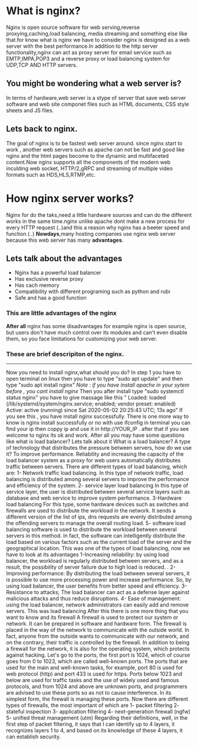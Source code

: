 
# What is nginx?
Nginx is open source software for 
web serving,reverse proxying,caching,load balancing, media streaming and something else like that.for know what is nginx we have to consider nginx is designed as a web server with the best performance.In addition to the http server functionality,nginx can act as proxy server for email service such as EMTP,IMPA,POP3 and a reverse proxy or load balancing system for UDP,TCP AND HTTP servers.
## You might be wondering what a web server is?
In terms of hardware,web server is a stype of server that save web server software and web site componet files such as HTML documents, CSS style sheets and JS files.


## Lets back to nginx.
The goal of nginx is to be fastest web server around. since nginx start to work , another web servers such as apache can not be fast and good like nginx and the html pages become to the dynamic and multifaceted content.Now nginx supports all the components of the modern web inculding web socket, HTTP/2,gRPC and streaming of multiple video formats such as HDS,HLS,RTMP,etc.

# How nginx server works?
Nginx for do the taks,need a little hardware sources and can do the different works in the same time.nginx unlike apache dont make a new process for every HTTP request (..)and this a reason why nginx has a beeter speed and function.(..)
**Nowdays**,many hosting companies use nginx web server because this web server has many **advantages**.
## Lets talk about the advantages
* Nginx has a powerful load balancer
* Has exclusive reverse proxy
* Has cach memory
* Compatibility with different programing such as python and rubi
* Safe and has a good function 
### This are little advantages of the nginx  
 **After all** nginx has some disadvantages for example nginx is open source, but users don't have much control over its modules and can't even disable them, so you face limitations for customizing your web server.
### These are brief descripiton of the nginx.
---
Now you need to install nginx,what should you do?
In step 1 you have to open terminal on linux then you have to type "sudo apt update" and then type "sudo apt install nginx"
*Note : if you have install apache in your sytem before , you cant install nginx*
Then you after install type "sudo systemctl status nginx" you have to give massage like this "
     Loaded: loaded (/lib/systemd/system/nginx.service; enabled; vendor preset: enabled)
     Active: active (running) since Sat 2020-05-02 20:25:43 UTC; 13s ago"
 If you see this , you have install nginx successfully. There is one more way to know is nginx install successfully or no 
 with use  ifconfig in terminal you can find your ip then coppy ip and use it in  http://YOUR_IP . after that if you see welcome to nginx its ok and work.
 After all you may have some questions like what is load balancer?
 Lets talk about it
 What is a load balancer? A type of technology that distributes the pressure between servers, how do we use it? To improve performance. Reliability and increasing the capacity of the load balancer system as a proxy for web users automatically distributes traffic between servers. There are different types of load balancing, which are: 1- Network traffic load balancing. In this type of network traffic, load balancing is distributed among several servers to improve the performance and efficiency of the system. 2- service layer load balancing In this type of service layer, the user is distributed between several service layers such as database and web service to improve system performance. 3-Hardware load balancing For this type, some hardware devices such as switches and firewalls are used to distribute the workload in the network. It sends a different version of the list of ips, dns requests are evenly distributed among the offending servers to manage the overall routing load. 5- software load balancing software is used to distribute the workload between several servers in this method. In fact, the software can intelligently distribute the load based on various factors such as the current load of the server and the geographical location.
This was one of the types of load balancing, now we have to look at its advantages 1-Increasing reliability: by using load balancer, the workload is regularly distributed between servers, and as a result, the possibility of server failure due to high load is reduced. . 2- Improving performance: By distributing the load between several servers, it is possible to use more processing power and increase performance. So, by using load balancer, the user benefits from better speed and efficiency. 3- Resistance to attacks; The load balancer can act as a defense layer against malicious attacks and thus reduce disruptions. 4- Ease of management: using the load balancer, network administrators can easily add and remove servers. This was load balancing
After this there is one more thing that you want to know and its firewall
A firewall is used to protect our system or network. It can be prepared in software and hardware form. The firewall is placed in the way of the network to communicate with the outside world. In fact, anyone from the outside wants to communicate with our network, and on the contrary, their traffic is controlled by the firewall. In addition to being a firewall for the network, it is also for the operating system, which protects against hacking. Let's go to the ports, the first port is 1024, which of course goes from 0 to 1023, which are called well-known ports. The ports that are used for the main and well-known tasks, for example, port 80 is used for web protocol (http) and port 433 is used for https. Ports below 1023 and below are used for traffic tasks and the use of widely used and famous protocols, and from 1024 and above are unknown ports, and programmers are advised to use these ports so as not to cause interference. In its simplest form, the firewall is managing these ports. Now there are different types of firewalls, the most important of which are 1- packet filtering 2- stateful inspection 3- application filtering 4- next-generation firewall (ngfw) 5- unified threat management (utm) Regarding their definitions, well, in the first step of packet filtering, it says that I can identify up to 4 layers, it recognizes layers 1 to 4, and based on its knowledge of these 4 layers, it can establish security.

